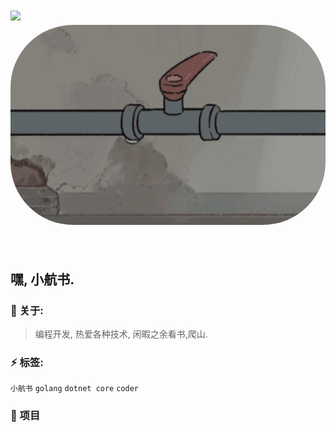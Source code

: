 <!-- 动态打字效果 -->
<h1 align="left">
  <a href="https://liuzhihang.com/">
    <img src="https://readme-typing-svg.herokuapp.com?color=%23000000&lines=小航书|专属于你的编程指南!;print(我们不生产框架,只做框架的粘合剂!)">
  </a
</h1>

<!-- 图片 -->
<div align="left" >
  <img order-radius="100px" src="https://github.com/xiaohangshuhub/xiaohangshuhub/blob/main/4.jpeg" style="border-radius: 100px; width: 520px; height: 320px;" />
</div>
<br>

## 嘿, 小航书.

### :eyes: 关于:

> 编程开发, 热爱各种技术, 闲暇之余看书,爬山.

### :zap: 标签:

`小航书` `golang` `dotnet core`   `coder`


### :pushpin: 项目


